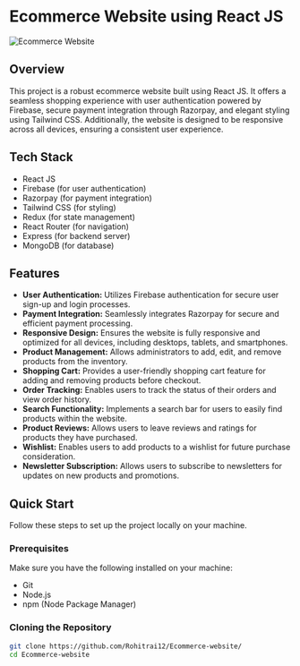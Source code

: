 # Ecommerce Website using React JS

![Ecommerce Website](https://i.ytimg.com/vi/pjEC9d28SKM/hq720.jpg?sqp=-oaymwEcCNAFEJQDSFXyq4qpAw4IARUAAIhCGAFwAcABBg==&rs=AOn4CLAEfRQ651bruTnW2TcPSGaxarwvPg)

## Overview

This project is a robust ecommerce website built using React JS. It offers a seamless shopping experience with user authentication powered by Firebase, secure payment integration through Razorpay, and elegant styling using Tailwind CSS. Additionally, the website is designed to be responsive across all devices, ensuring a consistent user experience.

## Tech Stack

- React JS
- Firebase (for user authentication)
- Razorpay (for payment integration)
- Tailwind CSS (for styling)
- Redux (for state management)
- React Router (for navigation)
- Express (for backend server)
- MongoDB (for database)

## Features

- **User Authentication:** Utilizes Firebase authentication for secure user sign-up and login processes.
- **Payment Integration:** Seamlessly integrates Razorpay for secure and efficient payment processing.
- **Responsive Design:** Ensures the website is fully responsive and optimized for all devices, including desktops, tablets, and smartphones.
- **Product Management:** Allows administrators to add, edit, and remove products from the inventory.
- **Shopping Cart:** Provides a user-friendly shopping cart feature for adding and removing products before checkout.
- **Order Tracking:** Enables users to track the status of their orders and view order history.
- **Search Functionality:** Implements a search bar for users to easily find products within the website.
- **Product Reviews:** Allows users to leave reviews and ratings for products they have purchased.
- **Wishlist:** Enables users to add products to a wishlist for future purchase consideration.
- **Newsletter Subscription:** Allows users to subscribe to newsletters for updates on new products and promotions.

## Quick Start

Follow these steps to set up the project locally on your machine.

### Prerequisites

Make sure you have the following installed on your machine:

- Git
- Node.js
- npm (Node Package Manager)

### Cloning the Repository

```bash
git clone https://github.com/Rohitrai12/Ecommerce-website/
cd Ecommerce-website
